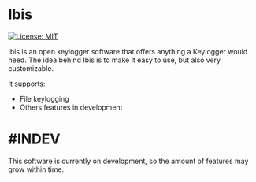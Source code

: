 # Ibis
[![License: MIT](https://img.shields.io/badge/License-MIT-yellow.svg)](https://opensource.org/licenses/MIT)

Ibis is an open keylogger software that offers anything a Keylogger would need. The idea behind Ibis is to make it easy to use, but also very customizable.

It supports:
* File keylogging
* Others features in development

# #INDEV
This software is currently on development, so the amount of features may grow within time.